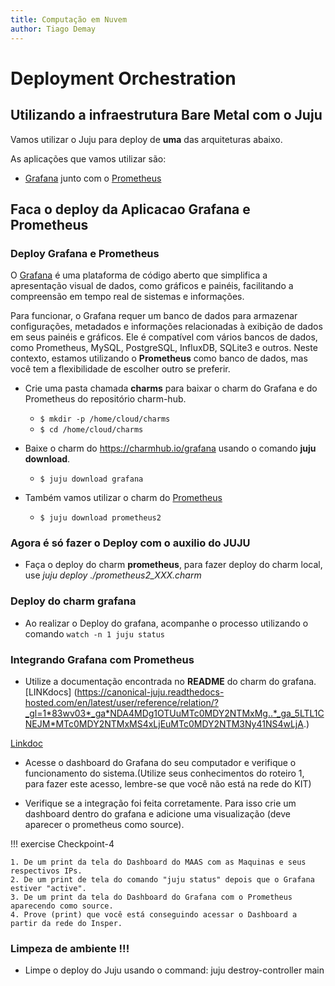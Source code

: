```yaml
---
title: Computação em Nuvem
author: Tiago Demay
---
```


# Deployment Orchestration


## Utilizando a infraestrutura Bare Metal com o Juju

Vamos utilizar o Juju para deploy de **uma** das arquiteturas abaixo.

As aplicações que vamos utilizar são:

* [Grafana](https://grafana.com/) junto com o [Prometheus](https://prometheus.io/)

## Faca o deploy da Aplicacao Grafana e Prometheus

### Deploy Grafana e Prometheus

O  [Grafana](https://grafana.com/) é uma plataforma de código aberto que simplifica a apresentação visual de dados, como gráficos e painéis, facilitando a compreensão em tempo real de sistemas e informações.

Para funcionar, o Grafana requer um banco de dados para armazenar configurações, metadados e informações relacionadas à exibição de dados em seus painéis e gráficos. Ele é compatível com vários bancos de dados, como Prometheus, MySQL, PostgreSQL, InfluxDB, SQLite3 e outros. Neste contexto, estamos utilizando o **Prometheus** como banco de dados, mas você tem a flexibilidade de escolher outro se preferir.

* Crie uma pasta chamada **charms** para baixar o charm do Grafana e do Prometheus do repositório charm-hub.
  * ```$ mkdir -p /home/cloud/charms```
  * ```$ cd /home/cloud/charms```

* Baixe o charm do <https://charmhub.io/grafana> usando o comando **juju download**.
  * ```$ juju download grafana```

* Também vamos utilizar o charm do [Prometheus](https://prometheus.io/)
  * ```$ juju download prometheus2```

### Agora é só fazer o Deploy com o auxilio do **JUJU**

* Faça o deploy do charm **prometheus**, para fazer deploy do charm local, use *juju deploy ./prometheus2_XXX.charm*

### Deploy do charm **grafana**

* Ao realizar o Deploy do grafana, acompanhe o processo utilizando o comando `watch -n 1 juju status`


### Integrando Grafana com Prometheus

* Utilize a documentação encontrada no **README** do charm do grafana.
[LINKdocs] (https://canonical-juju.readthedocs-hosted.com/en/latest/user/reference/relation/?_gl=1*83wv03*_ga*NDA4MDg1OTUuMTc0MDY2NTMxMg..*_ga_5LTL1CNEJM*MTc0MDY2NTMxMS4xLjEuMTc0MDY2NTM3Ny41NS4wLjA.)

[Linkdoc](https://canonical-juju.readthedocs-hosted.com/en/latest/user/howto/manage-relations/#manage-relations)

* Acesse o dashboard do Grafana do seu computador e verifique o funcionamento do sistema.(Utilize seus conhecimentos do roteiro 1, para fazer este acesso, lembre-se que você não está na rede do KIT)

* Verifique se a integração foi feita corretamente. Para isso crie um dashboard dentro do grafana e adicione uma visualização (deve aparecer o prometheus como source).


!!! exercise
    Checkpoint-4

    1. De um print da tela do Dashboard do MAAS com as Maquinas e seus respectivos IPs.
    2. De um print de tela do comando "juju status" depois que o Grafana estiver "active". 
    3. De um print da tela do Dashboard do Grafana com o Prometheus aparecendo como source.
    4. Prove (print) que você está conseguindo acessar o Dashboard a partir da rede do Insper. 



### Limpeza de ambiente !!!

* Limpe o deploy do Juju usando o command: juju destroy-controller main
